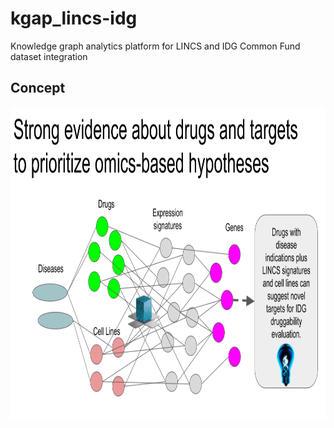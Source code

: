 # kgap_lincs-idg

Knowledge graph analytics platform for LINCS and IDG Common Fund dataset integration

## Concept

<img align="center" height="500" src="doc/images/LINCS-IDG_Integration.png">
